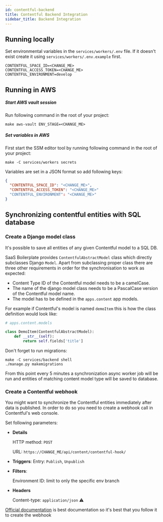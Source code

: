 ```yaml
---
id: contentful-backend
title: Contentful Backend Integration
sidebar_title: Backend Integration
---
```


## Running locally

Set environmental variables in the `services/workers/.env` file. If it doesn't exist create it
using `services/workers/.env.example` first.

```
CONTENTFUL_SPACE_ID=<CHANGE_ME>
CONTENTFUL_ACCESS_TOKEN=<CHANGE_ME>
CONTENTFUL_ENVIRONMENT=develop
```

## Running in AWS

##### Start AWS vault session

Run following command in the root of your project:

```shell
make aws-vault ENV_STAGE=<CHANGE_ME>
```

##### Set variables in AWS

First start the SSM editor tool by running following command in the root of your project:

```shell
make -C services/workers secrets
```

Variables are set in a JSON format so add following keys:

```json
{
  "CONTENTFUL_SPACE_ID": "<CHANGE_ME>",
  "CONTENTFUL_ACCESS_TOKEN": "<CHANGE_ME>"
  "CONTENTFUL_ENVIRONMENT": "<CHANGE_ME>"
}
```

## Synchronizing contentful entities with SQL database

### Create a Django model class

It's possible to save all entities of any given Contentful model to a SQL DB.

SaaS Boilerplate provides `ContentfulAbstractModel` class which directly subclasses Django `Model`. Apart from
subclassing proper class there are three other requirements in order for the synchronisation to work as expected:

- Content Type ID of the Contentful model needs to be a camelCase.
- The name of the django model class needs to be a PascalCase version of the Contentful model name.
- The model has to be defined in the `apps.content` app models.

For example if Contentful's model is named `demoItem` this is how the class definition would look like:

```python
# apps.content.models

class DemoItem(ContentfulAbstractModel):
    def __str__(self):
        return self.fields['title']
```

Don't forget to run migrations:

```shell
make -C services/backend shell
./manage.py makemigrations
```

From this point every 5 minutes a synchronization async worker job will be run and entities of matching content model
type will be saved to database.

### Create a Contentful webhook

You might want to synchronize the Contentful entities immediately after data is published. In order to do so you need to
create a webhook call in Contentful's web console.

Set following parameters:

- **Details**

  HTTP method: `POST`

  URL: `https://CHANGE_ME/api/content/contentful-hook/`

- **Triggers**:
  Entry: `Publish`, `Unpublish`
- **Filters**:

  Environment ID: limit to only the specific env branch

- **Headers**

  Content-type: `application/json` ⚠️

[Official documentation](https://www.contentful.com/developers/docs/concepts/webhooks/) is best documentation so it's
best that you follow it to create the webhook
